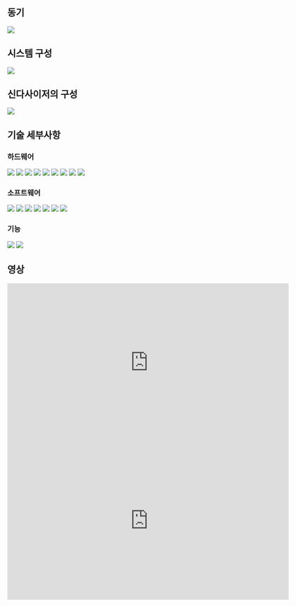 ## 동기
![](pics/slide3.png)

## 시스템 구성
![](pics/슬라이드4.png)

## 신다사이저의 구성
![](pics/슬라이드5.png)

## 기술 세부사항
### 하드웨어
![](pics/슬라이드9.png)
![](pics/슬라이드10.png)
![](pics/슬라이드11.png)
![](pics/슬라이드12.png)
![](pics/슬라이드13.png)
![](pics/슬라이드14.png)
![](pics/슬라이드15.png)
![](pics/슬라이드16.png)
![](pics/슬라이드17.png)

### 소프트웨어
![](pics/슬라이드20.png)
![](pics/슬라이드21.png)
![](pics/슬라이드22.png)
![](pics/슬라이드23.png)
![](pics/슬라이드24.png)
![](pics/슬라이드25.png)
![](pics/슬라이드26.png)

### 기능
![](pics/슬라이드28.png)
![](pics/슬라이드29.png)

## 영상

<iframe width="640" height="360" src="https://www.youtube.com/embed/AMejLA61EGs" frameborder="0" allowfullscreen></iframe>

<iframe width="640" height="360" src="https://www.youtube.com/embed/s74J_ezt0MM" frameborder="0" allowfullscreen></iframe>

